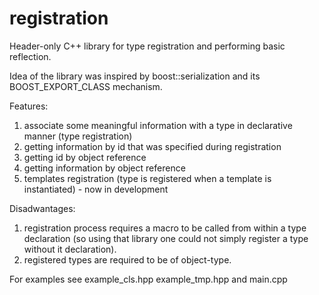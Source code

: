 registration
============

Header-only C++ library for type registration and performing basic reflection.

Idea of the library was inspired by boost::serialization and its BOOST_EXPORT_CLASS mechanism.

Features:
1) associate some meaningful information with a type in declarative manner (type registration)
2) getting information by id that was specified during registration
3) getting id by object reference
4) getting information by object reference
5) templates registration (type is registered when a template is instantiated) - now in development

Disadwantages:
1) registration process requires a macro to be called from within a type declaration
  (so using that library one could not simply register a type without it declaration).
2) registered types are required to be of object-type.

For examples see example_cls.hpp example_tmp.hpp and main.cpp